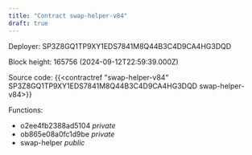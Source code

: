 ```yaml
---
title: "Contract swap-helper-v84"
draft: true
---
```

Deployer: SP3Z8GQ1TP9XY1EDS7841M8Q44B3C4D9CA4HG3DQD


 



Block height: 165756 (2024-09-12T22:59:39.000Z)

Source code: {{<contractref "swap-helper-v84" SP3Z8GQ1TP9XY1EDS7841M8Q44B3C4D9CA4HG3DQD swap-helper-v84>}}

Functions:

* o2ee4fb2388ad5104 _private_
* ob865e08a0fc1d9be _private_
* swap-helper _public_
